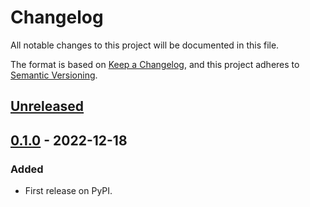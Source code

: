 # Changelog
All notable changes to this project will be documented in this file.

The format is based on [Keep a Changelog](https://keepachangelog.com/en/1.0.0/),
and this project adheres to [Semantic Versioning](https://semver.org/spec/v2.0.0.html).


## [Unreleased]

## [0.1.0] - 2022-12-18
### Added
- First release on PyPI.

[Unreleased]: https://github.com/lepeuvedic/openerp-connect/compare/v0.1.0...HEAD
[0.1.0]: https://github.com/lepeuvedic/openerp-connect/compare/releases/tag/v0.1.0
